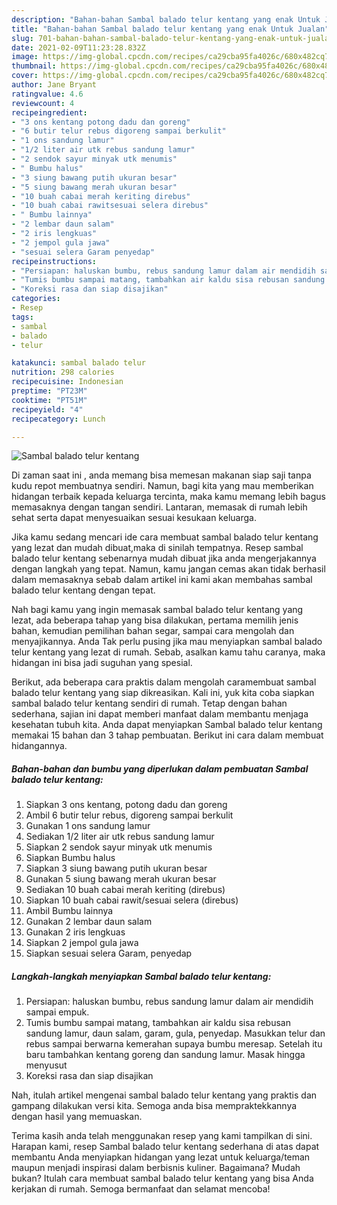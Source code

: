 ```yaml
---
description: "Bahan-bahan Sambal balado telur kentang yang enak Untuk Jualan"
title: "Bahan-bahan Sambal balado telur kentang yang enak Untuk Jualan"
slug: 701-bahan-bahan-sambal-balado-telur-kentang-yang-enak-untuk-jualan
date: 2021-02-09T11:23:28.832Z
image: https://img-global.cpcdn.com/recipes/ca29cba95fa4026c/680x482cq70/sambal-balado-telur-kentang-foto-resep-utama.jpg
thumbnail: https://img-global.cpcdn.com/recipes/ca29cba95fa4026c/680x482cq70/sambal-balado-telur-kentang-foto-resep-utama.jpg
cover: https://img-global.cpcdn.com/recipes/ca29cba95fa4026c/680x482cq70/sambal-balado-telur-kentang-foto-resep-utama.jpg
author: Jane Bryant
ratingvalue: 4.6
reviewcount: 4
recipeingredient:
- "3 ons kentang potong dadu dan goreng"
- "6 butir telur rebus digoreng sampai berkulit"
- "1 ons sandung lamur"
- "1/2 liter air utk rebus sandung lamur"
- "2 sendok sayur minyak utk menumis"
- " Bumbu halus"
- "3 siung bawang putih ukuran besar"
- "5 siung bawang merah ukuran besar"
- "10 buah cabai merah keriting direbus"
- "10 buah cabai rawitsesuai selera direbus"
- " Bumbu lainnya"
- "2 lembar daun salam"
- "2 iris lengkuas"
- "2 jempol gula jawa"
- "sesuai selera Garam penyedap"
recipeinstructions:
- "Persiapan: haluskan bumbu, rebus sandung lamur dalam air mendidih sampai empuk."
- "Tumis bumbu sampai matang, tambahkan air kaldu sisa rebusan sandung lamur, daun salam, garam, gula, penyedap. Masukkan telur dan rebus sampai berwarna kemerahan supaya bumbu meresap. Setelah itu baru tambahkan kentang goreng dan sandung lamur. Masak hingga menyusut"
- "Koreksi rasa dan siap disajikan"
categories:
- Resep
tags:
- sambal
- balado
- telur

katakunci: sambal balado telur 
nutrition: 298 calories
recipecuisine: Indonesian
preptime: "PT23M"
cooktime: "PT51M"
recipeyield: "4"
recipecategory: Lunch

---
```



![Sambal balado telur kentang](https://img-global.cpcdn.com/recipes/ca29cba95fa4026c/680x482cq70/sambal-balado-telur-kentang-foto-resep-utama.jpg)

Di zaman  saat ini , anda memang bisa memesan makanan siap saji tanpa kudu repot membuatnya sendiri. Namun, bagi kita yang mau memberikan hidangan terbaik kepada keluarga tercinta, maka kamu memang lebih bagus memasaknya dengan tangan sendiri. Lantaran, memasak di rumah lebih sehat serta dapat menyesuaikan sesuai kesukaan keluarga.

Jika kamu sedang mencari ide cara membuat sambal balado telur kentang yang lezat dan mudah dibuat,maka di sinilah tempatnya. Resep sambal balado telur kentang  sebenarnya mudah dibuat jika anda mengerjakannya dengan langkah yang tepat. Namun, kamu jangan cemas akan tidak berhasil dalam memasaknya 
sebab dalam artikel ini kami akan membahas sambal balado telur kentang dengan tepat.  



Nah bagi kamu yang ingin memasak sambal balado telur kentang yang lezat, ada beberapa tahap yang bisa dilakukan, pertama memilih jenis bahan, kemudian pemilihan bahan segar, sampai cara mengolah dan menyajikannya. Anda Tak perlu pusing jika mau menyiapkan sambal balado telur kentang yang lezat di rumah. Sebab, asalkan kamu  tahu caranya, maka hidangan ini bisa jadi suguhan yang spesial.

Berikut, ada beberapa cara praktis  dalam mengolah caramembuat sambal balado telur kentang yang siap dikreasikan. Kali ini, yuk kita coba siapkan sambal balado telur kentang sendiri di rumah. Tetap dengan bahan sederhana, sajian ini dapat memberi manfaat dalam membantu menjaga kesehatan tubuh kita. Anda dapat menyiapkan Sambal balado telur kentang memakai 15 bahan dan 3 tahap pembuatan. Berikut ini cara dalam membuat hidangannya.

<!--inarticleads1-->

##### Bahan-bahan dan bumbu yang diperlukan dalam pembuatan Sambal balado telur kentang:

1. Siapkan 3 ons kentang, potong dadu dan goreng
1. Ambil 6 butir telur rebus, digoreng sampai berkulit
1. Gunakan 1 ons sandung lamur
1. Sediakan 1/2 liter air utk rebus sandung lamur
1. Siapkan 2 sendok sayur minyak utk menumis
1. Siapkan  Bumbu halus
1. Siapkan 3 siung bawang putih ukuran besar
1. Gunakan 5 siung bawang merah ukuran besar
1. Sediakan 10 buah cabai merah keriting (direbus)
1. Siapkan 10 buah cabai rawit/sesuai selera (direbus)
1. Ambil  Bumbu lainnya
1. Gunakan 2 lembar daun salam
1. Gunakan 2 iris lengkuas
1. Siapkan 2 jempol gula jawa
1. Siapkan sesuai selera Garam, penyedap




<!--inarticleads2-->

##### Langkah-langkah menyiapkan Sambal balado telur kentang:

1. Persiapan: haluskan bumbu, rebus sandung lamur dalam air mendidih sampai empuk.
1. Tumis bumbu sampai matang, tambahkan air kaldu sisa rebusan sandung lamur, daun salam, garam, gula, penyedap. Masukkan telur dan rebus sampai berwarna kemerahan supaya bumbu meresap. Setelah itu baru tambahkan kentang goreng dan sandung lamur. Masak hingga menyusut
1. Koreksi rasa dan siap disajikan




Nah, itulah artikel mengenai  sambal balado telur kentang  yang praktis dan gampang dilakukan versi kita. Semoga anda bisa mempraktekkannya dengan hasil yang memuaskan. 

Terima kasih anda telah menggunakan resep yang kami tampilkan di sini. Harapan kami, resep  Sambal balado telur kentang sederhana di atas dapat membantu Anda menyiapkan hidangan yang lezat untuk keluarga/teman maupun menjadi inspirasi dalam berbisnis kuliner. Bagaimana? Mudah bukan? Itulah cara membuat sambal balado telur kentang yang bisa Anda kerjakan di rumah. Semoga bermanfaat dan selamat mencoba!

